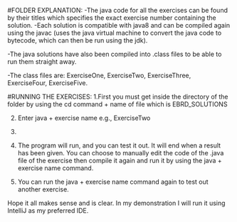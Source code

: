 #FOLDER EXPLANATION:
-The java code for all the exercises can be found by their titles which specifies the exact exercise number containing the solution.
-Each solution is compatible with java8 and can be compiled again using the javac (uses the java virtual machine to convert the java code to bytecode, which can then be run using the jdk).

-The java solutions have also been compiled into .class files to be able to run them straight away.

-The class files are: ExerciseOne, ExerciseTwo, ExerciseThree, ExerciseFour, ExerciseFive.

#RUNNING THE EXERCISES:
1.First you must get inside the directory of the folder by using the cd command + name of file which is EBRD_SOLUTIONS

2. Enter java + exercise name e.g., ExerciseTwo
3. 
4. The program will run, and you can test it out. It will end when a result has been given. You can choose to manually edit the code of the .java file of the exercise then compile it again and run it by using the java + exercise name command.

5. You can run the java + exercise name command again to test out another exercise.

Hope it all makes sense and is clear. In my demonstration I will run it using IntelliJ as my preferred IDE.
